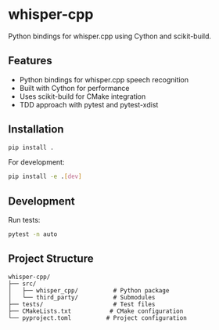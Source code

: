 # whisper-cpp

Python bindings for whisper.cpp using Cython and scikit-build.

## Features

- Python bindings for whisper.cpp speech recognition
- Built with Cython for performance
- Uses scikit-build for CMake integration
- TDD approach with pytest and pytest-xdist

## Installation

```bash
pip install .
```

For development:
```bash
pip install -e .[dev]
```

## Development

Run tests:
```bash
pytest -n auto
```

## Project Structure

```
whisper-cpp/
├── src/
│   ├── whisper_cpp/          # Python package
│   └── third_party/          # Submodules
├── tests/                    # Test files
├── CMakeLists.txt           # CMake configuration
└── pyproject.toml          # Project configuration
